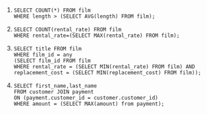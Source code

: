 1. ```
   SELECT COUNT(*) FROM film 
   WHERE length > (SELECT AVG(length) FROM film);
   ```

2. ```
   SELECT COUNT(rental_rate) FROM film 
   WHERE rental_rate=(SELECT MAX(rental_rate) FROM film);
   ```

3. ```
   SELECT title FROM film
   WHERE film_id = any
   (SELECT film_id FROM film
   WHERE rental_rate = (SELECT MIN(rental_rate) FROM film) AND
   replacement_cost = (SELECT MIN(replacement_cost) FROM film));
   ```

4. ```
   SELECT first_name,last_name
   FROM customer JOIN payment
   ON (payment.customer_id = customer.customer_id)
   WHERE amount = (SELECT MAX(amount) from payment);
   ```

